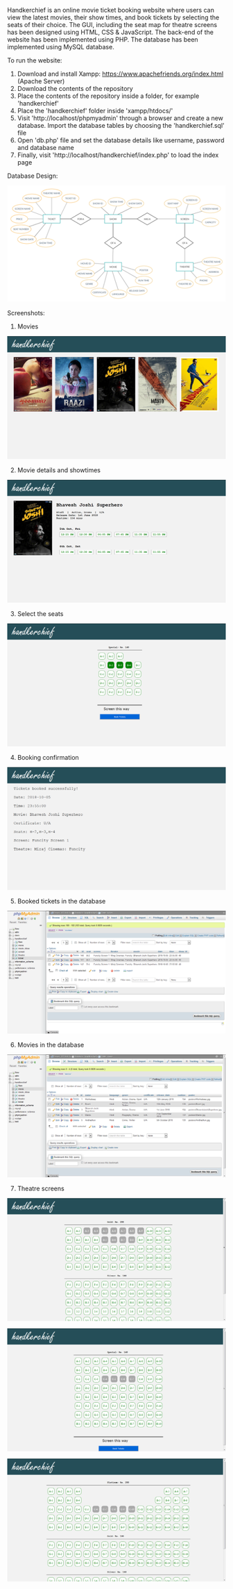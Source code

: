 Handkerchief is an online movie ticket booking website where users can view the latest movies, their show times, and book tickets by selecting the seats of their choice. The GUI, including the seat map for theatre screens has been designed using HTML, CSS & JavaScript. The back-end of the website has been implemented using PHP. The database has been implemented using MySQL database.

To run the website:
1) Download and install Xampp: https://www.apachefriends.org/index.html (Apache Server)
2) Download the contents of the repository
3) Place the contents of the repository inside a folder, for example 'handkerchief'
4) Place the 'handkerchief' folder inside 'xampp/htdocs/'
5) Visit 'http://localhost/phpmyadmin' through a browser and create a new database. Import the database tables by choosing the 'handkerchief.sql' file
6) Open 'db.php' file and set the database details like username, password and database name
7) Finally, visit 'http://localhost/handkerchief/index.php' to load the index page

Database Design:

![database_design](database/ERdiagram.png)

Screenshots:
1) Movies

![Index](screenshots/1.png)

2) Movie details and showtimes

![Movie](screenshots/10.png)

3) Select the seats

![Screen](screenshots/2.png)

4) Booking confirmation

![Booking](screenshots/3.png)

5) Booked tickets in the database

![Tickets](screenshots/4.png)

6) Movies in the database

![Movies](screenshots/5.png)

7) Theatre screens

![Tickets](screenshots/6.png)

![Tickets](screenshots/7.png)

![Tickets](screenshots/8.png)
